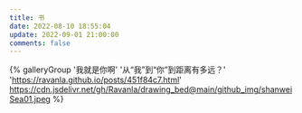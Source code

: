 ```yaml
---
title: 书
date: 2022-08-10 18:55:04
update: 2022-09-01 21:00:00
comments: false
---
```



<div class="gallery-group-main">

{% galleryGroup '我就是你啊' '从“我”到“你”到距离有多远？' 'https://ravanla.github.io/posts/451f84c7.html' https://cdn.jsdelivr.net/gh/Ravanla/drawing_bed@main/github_img/shanweiSea01.jpeg %}

</div>